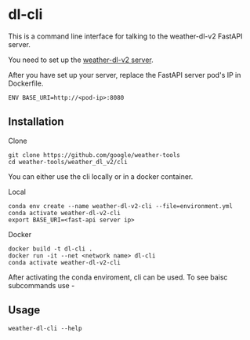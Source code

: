 # dl-cli
This is a command line interface for talking to the weather-dl-v2 FastAPI server.

You need to set up the [weather-dl-v2 server](https://github.com/google/weather-tools/tree/dl-v2/weather_dl_v2/fastapi-server).

After you have set up your server, replace the FastAPI server pod's IP in Dockerfile.
```
ENV BASE_URI=http://<pod-ip>:8080
```

## Installation 
Clone
```
git clone https://github.com/google/weather-tools
cd weather-tools/weather_dl_v2/cli
```
You can either use the cli locally or in a docker container.

Local
```
conda env create --name weather-dl-v2-cli --file=environment.yml
conda activate weather-dl-v2-cli
export BASE_URI=<fast-api server ip>
```
Docker
```
docker build -t dl-cli .
docker run -it --net <network name> dl-cli
conda activate weather-dl-v2-cli
```
After activating the conda enviroment, cli can be used. To see baisc subcommands use -
## Usage
```
weather-dl-cli --help
```